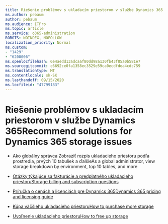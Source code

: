 ```yaml
---
title: Riešenie problémov s ukladacím priestorom v službe Dynamics 365
ms.author: pebaum
author: pebaum
ms.audience: ITPro
ms.topic: article
ms.service: o365-administration
ROBOTS: NOINDEX, NOFOLLOW
localization_priority: Normal
ms.custom:
- "1429"
- "6200006"
ms.openlocfilehash: 6e4aedd13adcaaf80dd98a130fb43f85a0b581e7
ms.sourcegitcommit: c6692ce0fa1358ec3529e59ca0ecdfdea4cdc759
ms.translationtype: MT
ms.contentlocale: sk-SK
ms.lasthandoff: 09/15/2020
ms.locfileid: "47799183"
---
```

# <a name="recommend-solutions-for-dynamics-365-storage-issues"></a><span data-ttu-id="e2a17-102">Riešenie problémov s ukladacím priestorom v službe Dynamics 365</span><span class="sxs-lookup"><span data-stu-id="e2a17-102">Recommend solutions for Dynamics 365 storage issues</span></span>

* <span data-ttu-id="e2a17-103">Ako globálny správca Zobraziť rozpis ukladacieho priestoru podľa prostredia, prvých 10 tabuliek a ďalšie</span><span class="sxs-lookup"><span data-stu-id="e2a17-103">As a global administrator, view storage breakdown by environment, top 10 tables, and more</span></span>

* [<span data-ttu-id="e2a17-104">Otázky týkajúce sa fakturácie a predplatného ukladacieho priestoru</span><span class="sxs-lookup"><span data-stu-id="e2a17-104">Storage billing and subscription questions</span></span>](https://docs.microsoft.com/dynamics365/customer-engagement/admin/contact-information-microsoft-dynamics-365-online-billing-support)

* [<span data-ttu-id="e2a17-105">Príručka o cenách a licenciách pre Dynamics 365</span><span class="sxs-lookup"><span data-stu-id="e2a17-105">Dynamics 365 pricing and licensing guide</span></span>](https://dynamics.microsoft.com/pricing/)

* [<span data-ttu-id="e2a17-106">Kúpa väčšieho ukladacieho priestoru</span><span class="sxs-lookup"><span data-stu-id="e2a17-106">How to purchase more storage</span></span>](https://docs.microsoft.com/dynamics365/customer-engagement/admin/manage-storage#add-storage-to-dynamics-365-online)

* [<span data-ttu-id="e2a17-107">Uvoľnenie ukladacieho priestoru</span><span class="sxs-lookup"><span data-stu-id="e2a17-107">How to free up storage</span></span>](https://docs.microsoft.com/dynamics365/customer-engagement/admin/free-storage-space)
